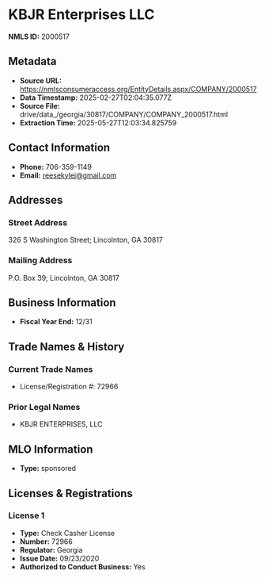 # KBJR Enterprises LLC

**NMLS ID:** 2000517

## Metadata
- **Source URL:** https://nmlsconsumeraccess.org/EntityDetails.aspx/COMPANY/2000517
- **Data Timestamp:** 2025-02-27T02:04:35.077Z
- **Source File:** drive/data_/georgia/30817/COMPANY/COMPANY_2000517.html
- **Extraction Time:** 2025-05-27T12:03:34.825759

## Contact Information
- **Phone:** 706-359-1149
- **Email:** reesekylej@gmail.com

## Addresses
### Street Address
326 S Washington Street; Lincolnton, GA 30817

### Mailing Address
P.O. Box 39; Lincolnton, GA 30817

## Business Information
- **Fiscal Year End:** 12/31

## Trade Names & History
### Current Trade Names
- License/Registration #: 72966

### Prior Legal Names
- KBJR ENTERPRISES, LLC

## MLO Information
- **Type:** sponsored

## Licenses & Registrations

### License 1
- **Type:** Check Casher License
- **Number:** 72966
- **Regulator:** Georgia
- **Issue Date:** 09/23/2020
- **Authorized to Conduct Business:** Yes
